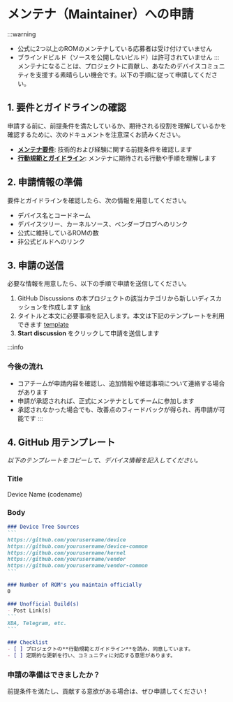 # メンテナ（Maintainer）への申請
:::warning
- 公式に2つ以上のROMのメンテナしている応募者は受け付けていません
- ブラインドビルド（ソースを公開しないビルド）は許可されていません
:::
メンテナになることは、プロジェクトに貢献し、あなたのデバイスコミュニティを支援する素晴らしい機会です。以下の手順に従って申請してください。

## 1. 要件とガイドラインの確認
申請する前に、前提条件を満たしているか、期待される役割を理解しているかを確認するために、次のドキュメントを注意深くお読みください。
- **[メンテナ要件](/ja/developers/maintainership/requirements)**: 技術的および経験に関する前提条件を確認します
- **[行動規範とガイドライン](/ja/developers/maintainership/code-of-conduct-and-guidelines)**: メンテナに期待される行動や手順を理解します

## 2. 申請情報の準備
要件とガイドラインを確認したら、次の情報を用意してください。

- デバイス名とコードネーム
- デバイスツリー、カーネルソース、ベンダーブロブへのリンク
- 公式に維持しているROMの数
- 非公式ビルドへのリンク

## 3. 申請の送信
必要な情報を用意したら、以下の手順で申請を送信してください。
1. GitHub Discussions の本プロジェクトの該当カテゴリから新しいディスカッションを作成します [link](https://github.com/orgs/WitAqua/discussions/new?category=maintainership)
2. タイトルと本文に必要事項を記入します。本文は下記のテンプレートを利用できます [template](#_4-github-template)
3. **Start discussion** をクリックして申請を送信します

:::info
### 今後の流れ
- コアチームが申請内容を確認し、追加情報や確認事項について連絡する場合があります
- 申請が承認されれば、正式にメンテナとしてチームに参加します
- 承認されなかった場合でも、改善点のフィードバックが得られ、再申請が可能です
:::

## 4. GitHub 用テンプレート
*以下のテンプレートをコピーして、デバイス情報を記入してください。*

### Title
Device Name (codename)

### Body

``````md
### Device Tree Sources
```
https://github.com/yourusername/device
https://github.com/yourusername/device-common
https://github.com/yourusername/kernel
https://github.com/yourusername/vendor
https://github.com/yourusername/vendor-common
```

### Number of ROM's you maintain officially
0

### Unofficial Build(s)
- Post Link(s)
```
XDA, Telegram, etc.
```

### Checklist
- [ ] プロジェクトの**行動規範とガイドライン**を読み、同意しています。
- [ ] 定期的な更新を行い、コミュニティに対応する意思があります。
``````

### **申請の準備はできましたか？**
前提条件を満たし、貢献する意欲がある場合は、ぜひ申請してください！

``````
